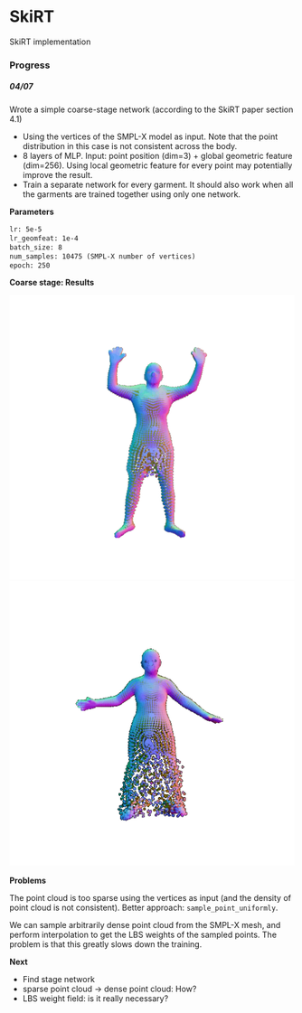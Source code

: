 # SkiRT
SkiRT implementation

### Progress

##### 04/07

Wrote a simple coarse-stage network (according to the SkiRT paper section 4.1)

- Using the vertices of the SMPL-X model as input. Note that the point distribution in this case is not consistent across the body.
- 8 layers of MLP. Input: point position (dim=3) + global geometric feature (dim=256). Using local geometric feature for every point may potentially improve the result.
- Train a separate network for every garment. It should also work when all the garments are trained together using only one network.

**Parameters**

```
lr: 5e-5
lr_geomfeat: 1e-4
batch_size: 8
num_samples: 10475 (SMPL-X number of vertices)
epoch: 250
```

**Coarse stage: Results**

![image](./vis/pcl_anna.gif)
![image](./vis/pcl_felice.gif)

**Problems**

The point cloud is too sparse using the vertices as input (and the density of point cloud is not consistent). Better approach: `sample_point_uniformly`. 

We can sample arbitrarily dense point cloud from the SMPL-X mesh, and perform interpolation to get the LBS weights of the sampled points. The problem is that this greatly slows down the training. 

**Next**

- Find stage network
- sparse point cloud -> dense point cloud: How?
- LBS weight field: is it really necessary?